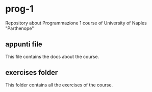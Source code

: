 # prog-1
Repository about Programmazione 1 course of University of Naples "Parthenope"

## appunti file
This file contains the docs about the course.

## exercises folder
This folder contains all the exercises of the course.

